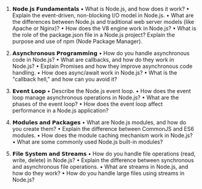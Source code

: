1. 𝗡𝗼𝗱𝗲.𝗷𝘀 𝗙𝘂𝗻𝗱𝗮𝗺𝗲𝗻𝘁𝗮𝗹𝘀
• What is Node.js, and how does it work?
• Explain the event-driven, non-blocking I/O model in Node.js.
• What are the differences between Node.js and traditional web server models (like Apache or Nginx)?
• How does the V8 engine work in Node.js?
• What is the role of the package.json file in a Node.js project?
Explain the purpose and use of npm (Node Package Manager).

2. 𝗔𝘀𝘆𝗻𝗰𝗵𝗿𝗼𝗻𝗼𝘂𝘀 𝗣𝗿𝗼𝗴𝗿𝗮𝗺𝗺𝗶𝗻𝗴
• How do you handle asynchronous code in Node.js?
• What are callbacks, and how do they work in Node.js?
• Explain Promises and how they improve asynchronous code handling.
• How does async/await work in Node.js?
• What is the "callback hell," and how can you avoid it?

3. 𝗘𝘃𝗲𝗻𝘁 𝗟𝗼𝗼𝗽
• Describe the Node.js event loop.
• How does the event loop manage asynchronous operations in Node.js?
• What are the phases of the event loop?
• How does the event loop affect performance in a Node.js application?

4. 𝗠𝗼𝗱𝘂𝗹𝗲𝘀 𝗮𝗻𝗱 𝗣𝗮𝗰𝗸𝗮𝗴𝗲𝘀
• What are Node.js modules, and how do you create them?
• Explain the difference between CommonJS and ES6 modules.
• How does the module caching mechanism work in Node.js?
• What are some commonly used Node.js built-in modules?

5. 𝗙𝗶𝗹𝗲 𝗦𝘆𝘀𝘁𝗲𝗺 𝗮𝗻𝗱 𝗦𝘁𝗿𝗲𝗮𝗺𝘀
• How do you handle file operations (read, write, delete) in Node.js?
• Explain the difference between synchronous and asynchronous file operations.
• What are streams in Node.js, and how do they work?
• How do you handle large files using streams in Node.js?